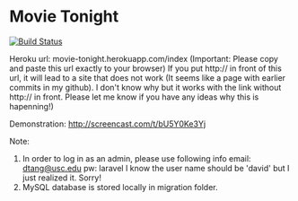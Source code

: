 Movie Tonight
====
[![Build Status](https://travis-ci.org/jdc7894/MovieTonight.svg?branch=master)](https://travis-ci.org/jdc7894/MovieTonight)

Heroku url: movie-tonight.herokuapp.com/index
(Important: Please copy and paste this url exactly to your browser) If you put http:// in front of this url, it will lead to a site that does not work (It seems like a page with earlier commits in my github). I don't know why but it works with the link without http:// in front. Please let me know if you have any ideas why this is hapenning!)

Demonstration: http://screencast.com/t/bU5Y0Ke3Yj

Note: 
1. In order to log in as an admin, please use following info
   email: dtang@usc.edu
   pw: laravel
  I know the user name should be 'david' but I just realized it. Sorry! 
2. MySQL database is stored locally in migration folder. 
